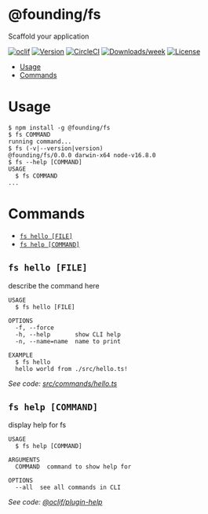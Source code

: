 @founding/fs
============

Scaffold your application

[![oclif](https://img.shields.io/badge/cli-oclif-brightgreen.svg)](https://oclif.io)
[![Version](https://img.shields.io/npm/v/@founding/fs.svg)](https://npmjs.org/package/@founding/fs)
[![CircleCI](https://circleci.com/gh/FoundingHQ/scaffold/tree/master.svg?style=shield)](https://circleci.com/gh/FoundingHQ/scaffold/tree/master)
[![Downloads/week](https://img.shields.io/npm/dw/@founding/fs.svg)](https://npmjs.org/package/@founding/fs)
[![License](https://img.shields.io/npm/l/@founding/fs.svg)](https://github.com/FoundingHQ/scaffold/blob/master/package.json)

<!-- toc -->
* [Usage](#usage)
* [Commands](#commands)
<!-- tocstop -->
# Usage
<!-- usage -->
```sh-session
$ npm install -g @founding/fs
$ fs COMMAND
running command...
$ fs (-v|--version|version)
@founding/fs/0.0.0 darwin-x64 node-v16.8.0
$ fs --help [COMMAND]
USAGE
  $ fs COMMAND
...
```
<!-- usagestop -->
# Commands
<!-- commands -->
* [`fs hello [FILE]`](#fs-hello-file)
* [`fs help [COMMAND]`](#fs-help-command)

## `fs hello [FILE]`

describe the command here

```
USAGE
  $ fs hello [FILE]

OPTIONS
  -f, --force
  -h, --help       show CLI help
  -n, --name=name  name to print

EXAMPLE
  $ fs hello
  hello world from ./src/hello.ts!
```

_See code: [src/commands/hello.ts](https://github.com/FoundingHQ/scaffold/blob/v0.0.0/src/commands/hello.ts)_

## `fs help [COMMAND]`

display help for fs

```
USAGE
  $ fs help [COMMAND]

ARGUMENTS
  COMMAND  command to show help for

OPTIONS
  --all  see all commands in CLI
```

_See code: [@oclif/plugin-help](https://github.com/oclif/plugin-help/blob/v3.2.3/src/commands/help.ts)_
<!-- commandsstop -->
